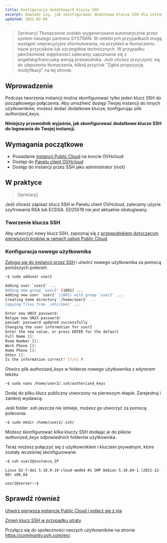 ```yaml
---
title: Konfiguracja dodatkowych kluczy SSH
excerpt: Dowiedz się, jak skonfigurować dodatkowe klucze SSH dla instancji Public Cloud
updated: 2022-02-04
---
```


> [!primary]
> Tłumaczenie zostało wygenerowane automatycznie przez system naszego partnera SYSTRAN. W niektórych przypadkach mogą wystąpić nieprecyzyjne sformułowania, na przykład w tłumaczeniu nazw przycisków lub szczegółów technicznych. W przypadku jakichkolwiek wątpliwości zalecamy zapoznanie się z angielską/francuską wersją przewodnika. Jeśli chcesz przyczynić się do ulepszenia tłumaczenia, kliknij przycisk "Zgłóś propozycję modyfikacji" na tej stronie.
> 

## Wprowadzenie
 
Podczas tworzenia instancji można skonfigurować tylko jeden klucz SSH do początkowego połączenia. Aby umożliwić dostęp Twojej instancji do innych użytkowników, możesz dodać dodatkowe klucze, konfigurując plik *authorized_keys*.

**Niniejszy przewodnik wyjaśnia, jak skonfigurować dodatkowe klucze SSH do logowania do Twojej instancji.**

## Wymagania początkowe

- Posiadanie [instancji Public Cloud](https://www.ovhcloud.com/pl/public-cloud/) na koncie OVHcloud
- Dostęp do [Panelu client OVHcloud](https://www.ovh.com/auth/?action=gotomanager&from=https://www.ovh.pl/&ovhSubsidiary=pl)
- Dostęp do instancji przez SSH jako administrator (root)

## W praktyce

> [!primary]
>
Jeśli chcesz zapisać klucz SSH w Panelu client OVHcloud, zalecamy użycie szyfrowania RSA lub ECDSA. ED25519 nie jest aktualnie obsługiwany.
>

### Tworzenie klucza SSH

Aby utworzyć nowy klucz SSH, zapoznaj się z [przewodnikiem dotyczącym pierwszych kroków w ramach usługi Public Cloud](/pages/public_cloud/compute/public-cloud-first-steps).

### Konfiguracja nowego użytkownika

[Zaloguj się do instancji przez SSH](/pages/platform/public-cloud/public-cloud-first-steps#connect-to-instance) i utwórz nowego użytkownika za pomocą poniższych poleceń:

```bash
~$ sudo adduser user2

Adding user `user2' ...
Adding new group `user2' (1001) ...
Adding new user `user2' (1001) with group `user2' ...
Creating home directory `/home/user2' ...
Copying files from `/etc/skel' ...

Enter new UNIX password:
Retype new UNIX password:
passwd: password updated successfully
Changing the user information for user2
Enter the new value, or press ENTER for the default
Full Name []:
Room Number []:
Work Phone []:
Home Phone []:
Other []:
Is the information correct? [Y/n] Y
```

Otwórz plik *authorized_keys* w folderze nowego użytkownika z edytorem tekstu:

```bash
~$ sudo nano /home/user2/.ssh/authorized_keys
```

Dodaj do pliku klucz publiczny utworzony na pierwszym etapie. Zarejestruj i zamknij wydawcę.

Jeśli folder .ssh jeszcze nie istnieje, możesz go utworzyć za pomocą polecenia:

```bash
~$ sudo mkdir /home/user2/.ssh/
```

Możesz skonfigurować kilka kluczy SSH dodając je do plików *authorized_keys* odpowiednich folderów użytkownika.

Teraz możesz połączyć się z użytkownikiem i kluczem prywatnym, które zostały wcześniej skonfigurowane:

```bash
~$ ssh user2@instance_IP
```
```console
Linux b2-7-de1 5.10.0-10-cloud-amd64 #1 SMP Debian 5.10.84-1 (2021-12-08) x86_64

user2@server:~$
```

## Sprawdź również

[Utwórz pierwszą instancję Public Cloud i połącz się z nią](/pages/public_cloud/compute/public-cloud-first-steps)

[Zmień klucz SSH w przypadku utraty](/pages/public_cloud/compute/replacing_lost_ssh_key)

Przyłącz się do społeczności naszych użytkowników na stronie <https://community.ovh.com/en/>.